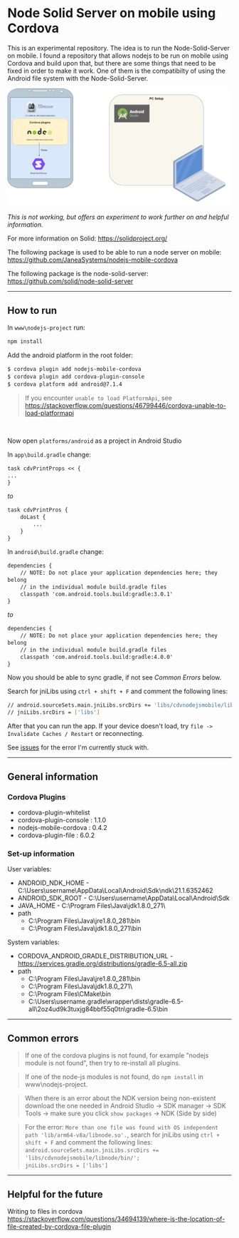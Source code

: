 # Node Solid Server on mobile using Cordova
This is an experimental repository. The idea is to run the Node-Solid-Server on mobile. I found a repository that allows nodejs to be run on mobile using Cordova and build upon that, but there are some things that need to be fixed in order to make it work. One of them is the compatibilty of using the Android file system with the Node-Solid-Server.

![Cordova structure](Cordova_structure_4-26-2021.png "simple structure")

_This is not working, but offers an experiment to work further on and helpful information._

For more information on Solid:
https://solidproject.org/

The following package is used to be able to run a node server on mobile:
https://github.com/JaneaSystems/nodejs-mobile-cordova

The following package is the node-solid-server:
https://github.com/solid/node-solid-server

---

## How to run
In `www\nodejs-project` run:

```bash
npm install
```

Add the android platform in the root folder:

```bash
$ cordova plugin add nodejs-mobile-cordova
$ cordova plugin add cordova-plugin-console
$ cordova platform add android@7.1.4
```

> If you encounter `unable to load PlatformApi`, see https://stackoverflow.com/questions/46799446/cordova-unable-to-load-platformapi

<br />

Now open `platforms/android` as a project in Android Studio

In `app\build.gradle` change: 

	task cdvPrintProps << { 
	...
	}
	
_to_ 

	task cdvPrintPros { 
		doLast {
			...
		}
	}



In `android\build.gradle` change:
    
	dependencies {
        // NOTE: Do not place your application dependencies here; they belong
        // in the individual module build.gradle files
        classpath 'com.android.tools.build:gradle:3.0.1'
    }
	
_to_
	
	dependencies {
        // NOTE: Do not place your application dependencies here; they belong
        // in the individual module build.gradle files
        classpath 'com.android.tools.build:gradle:4.0.0'
    }

Now you should be able to sync gradle, if not see *Common Errors* below.

Search for jniLibs using `ctrl + shift + F` and comment the following lines: <br />

```bash 
// android.sourceSets.main.jniLibs.srcDirs += 'libs/cdvnodejsmobile/libnode/bin/';` <br />
// jniLibs.srcDirs = ['libs']
```

After that you can run the app. If your device doesn't load, try `file -> Invalidate Caches / Restart` or reconnecting. 

See [issues](https://github.com/wkokgit/Node-Solid-Server-on-mobile-using-Cordova/issues) for the error I'm currently stuck with.

---

## General information

### Cordova Plugins
- cordova-plugin-whitelist
- cordova-plugin-console : 1.1.0
- nodejs-mobile-cordova  : 0.4.2
- cordova-plugin-file    : 6.0.2

### Set-up information
User variables:
- ANDROID_NDK_HOME - C:\Users\username\AppData\Local\Android\Sdk\ndk\21.1.6352462
- ANDROID_SDK_ROOT - C:\Users\username\AppData\Local\Android\Sdk
- JAVA_HOME - C:\Program Files\Java\jdk1.8.0_271\
- path
	- C:\Program Files\Java\jre1.8.0_281\bin
	- C:\Program Files\Java\jdk1.8.0_271\bin

System variables:
- CORDOVA_ANDROID_GRADLE_DISTRIBUTION_URL - https://services.gradle.org/distributions/gradle-6.5-all.zip
- path
	- C:\Program Files\Java\jre1.8.0_281\bin
	- C:\Program Files\Java\jdk1.8.0_271\
	- C:\Program Files\CMake\bin
	- C:\Users\username\.gradle\wrapper\dists\gradle-6.5-all\2oz4ud9k3tuxjg84bbf55q0tn\gradle-6.5\bin


---

## Common errors

> If one of the cordova plugins is not found, for example "nodejs module is not found", then try to
re-install all plugins.

> If one of the node-js modules is not found, do `npm install` in www\nodejs-project.

> When there is an error about the NDK version being non-existent download the one needed in Android Studio -> SDK manager -> SDK Tools -> make sure you click `show packages` -> NDK (Side by side)

> For the error: `More than one file was found with OS independent path 'lib/arm64-v8a/libnode.so'.`, search for jniLibs using `ctrl + shift + F` and comment the following lines: <br />
`android.sourceSets.main.jniLibs.srcDirs += 'libs/cdvnodejsmobile/libnode/bin/';` <br />
`jniLibs.srcDirs = ['libs']`

---

## Helpful for the future

Writing to files in cordova
https://stackoverflow.com/questions/34694139/where-is-the-location-of-file-created-by-cordova-file-plugin